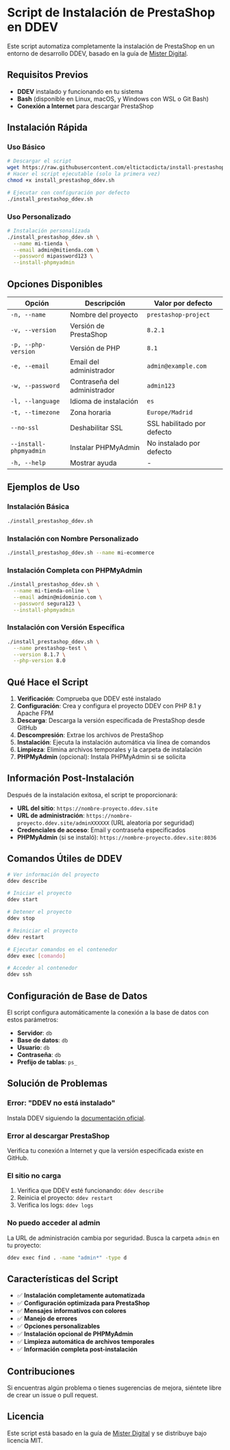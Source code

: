 # Script de Instalación de PrestaShop en DDEV

Este script automatiza completamente la instalación de PrestaShop en un entorno de desarrollo DDEV, basado en la guía de [Mister Digital](https://misterdigital.es/instalar-prestashop-en-ddev/).

## Requisitos Previos

- **DDEV** instalado y funcionando en tu sistema
- **Bash** (disponible en Linux, macOS, y Windows con WSL o Git Bash)
- **Conexión a Internet** para descargar PrestaShop

## Instalación Rápida

### Uso Básico

```bash
# Descargar el script
wget https://raw.githubusercontent.com/eltictacdicta/install-prestashop/refs/heads/master/install_prestashop_ddev.sh
# Hacer el script ejecutable (solo la primera vez)
chmod +x install_prestashop_ddev.sh

# Ejecutar con configuración por defecto
./install_prestashop_ddev.sh
```

### Uso Personalizado

```bash
# Instalación personalizada
./install_prestashop_ddev.sh \
  --name mi-tienda \
  --email admin@mitienda.com \
  --password mipassword123 \
  --install-phpmyadmin
```

## Opciones Disponibles

| Opción | Descripción | Valor por defecto |
|--------|-------------|------------------|
| `-n, --name` | Nombre del proyecto | `prestashop-project` |
| `-v, --version` | Versión de PrestaShop | `8.2.1` |
| `-p, --php-version` | Versión de PHP | `8.1` |
| `-e, --email` | Email del administrador | `admin@example.com` |
| `-w, --password` | Contraseña del administrador | `admin123` |
| `-l, --language` | Idioma de instalación | `es` |
| `-t, --timezone` | Zona horaria | `Europe/Madrid` |
| `--no-ssl` | Deshabilitar SSL | SSL habilitado por defecto |
| `--install-phpmyadmin` | Instalar PHPMyAdmin | No instalado por defecto |
| `-h, --help` | Mostrar ayuda | - |

## Ejemplos de Uso

### Instalación Básica
```bash
./install_prestashop_ddev.sh
```

### Instalación con Nombre Personalizado
```bash
./install_prestashop_ddev.sh --name mi-ecommerce
```

### Instalación Completa con PHPMyAdmin
```bash
./install_prestashop_ddev.sh \
  --name mi-tienda-online \
  --email admin@midominio.com \
  --password segura123 \
  --install-phpmyadmin
```

### Instalación con Versión Específica
```bash
./install_prestashop_ddev.sh \
  --name prestashop-test \
  --version 8.1.7 \
  --php-version 8.0
```

## Qué Hace el Script

1. **Verificación**: Comprueba que DDEV esté instalado
2. **Configuración**: Crea y configura el proyecto DDEV con PHP 8.1 y Apache FPM
3. **Descarga**: Descarga la versión especificada de PrestaShop desde GitHub
4. **Descompresión**: Extrae los archivos de PrestaShop
5. **Instalación**: Ejecuta la instalación automática via línea de comandos
6. **Limpieza**: Elimina archivos temporales y la carpeta de instalación
7. **PHPMyAdmin** (opcional): Instala PHPMyAdmin si se solicita

## Información Post-Instalación

Después de la instalación exitosa, el script te proporcionará:

- **URL del sitio**: `https://nombre-proyecto.ddev.site`
- **URL de administración**: `https://nombre-proyecto.ddev.site/adminXXXXXX` (URL aleatoria por seguridad)
- **Credenciales de acceso**: Email y contraseña especificados
- **PHPMyAdmin** (si se instaló): `https://nombre-proyecto.ddev.site:8036`

## Comandos Útiles de DDEV

```bash
# Ver información del proyecto
ddev describe

# Iniciar el proyecto
ddev start

# Detener el proyecto
ddev stop

# Reiniciar el proyecto
ddev restart

# Ejecutar comandos en el contenedor
ddev exec [comando]

# Acceder al contenedor
ddev ssh
```

## Configuración de Base de Datos

El script configura automáticamente la conexión a la base de datos con estos parámetros:

- **Servidor**: `db`
- **Base de datos**: `db`
- **Usuario**: `db`
- **Contraseña**: `db`
- **Prefijo de tablas**: `ps_`

## Solución de Problemas

### Error: "DDEV no está instalado"
Instala DDEV siguiendo la [documentación oficial](https://ddev.readthedocs.io/en/stable/#installation).

### Error al descargar PrestaShop
Verifica tu conexión a Internet y que la versión especificada existe en GitHub.

### El sitio no carga
1. Verifica que DDEV esté funcionando: `ddev describe`
2. Reinicia el proyecto: `ddev restart`
3. Verifica los logs: `ddev logs`

### No puedo acceder al admin
La URL de administración cambia por seguridad. Busca la carpeta `admin` en tu proyecto:
```bash
ddev exec find . -name "admin*" -type d
```

## Características del Script

- ✅ **Instalación completamente automatizada**
- ✅ **Configuración optimizada para PrestaShop**
- ✅ **Mensajes informativos con colores**
- ✅ **Manejo de errores**
- ✅ **Opciones personalizables**
- ✅ **Instalación opcional de PHPMyAdmin**
- ✅ **Limpieza automática de archivos temporales**
- ✅ **Información completa post-instalación**

## Contribuciones

Si encuentras algún problema o tienes sugerencias de mejora, siéntete libre de crear un issue o pull request.

## Licencia

Este script está basado en la guía de [Mister Digital](https://misterdigital.es/instalar-prestashop-en-ddev/) y se distribuye bajo licencia MIT. 
